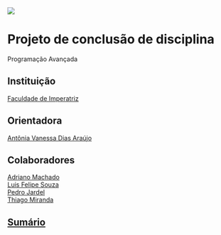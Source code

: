 
<img src="https://external-content.duckduckgo.com/iu/?u=https%3A%2F%2Fi1.wp.com%2Fblog.askm.com.br%2Fwp-content%2Fuploads%2F2019%2F01%2Fsoftware_architecture08.jpg%3Fw%3D640&f=1&nofb=1">
<h1>Projeto de conclusão de disciplina</h1
<h1>Programação Avançada</h1>
  
<h2> Instituição </h2>
<a href="https://github.com/NT-Facimp">Faculdade de Imperatriz</a>

<h2>Orientadora</h2>
  <a href="https://github.com/AntoniaVanessa">Antônia Vanessa Dias Araújo</a><br>

<h2>Colaboradores</h2>
<a href="https://github.com/Adriano888">Adriano Machado</a><br>
<a href="https://github.com/LF21-O-souza">Luis Felipe Souza</a><br>
<a href="https://github.com/p3drodeveloper">Pedro Jardel</a><br>
<a href="https://github.com/thiagoam74">Thiago Miranda</a>

<h2><a href="https://github.com/LF21-O-souza/PCD-Projeto/wiki/Sum%C3%A1rio">Sumário</a></h2>

